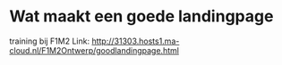 # Wat maakt een goede landingpage
training bij F1M2
Link: http://31303.hosts1.ma-cloud.nl/F1M2Ontwerp/goodlandingpage.html